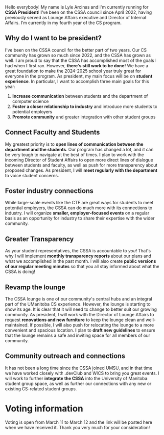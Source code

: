 Hello everybody! My name is Lyle Arcinas and I'm currently running for **CSSA President**! I've been on the CSSA council since April 2022, having previously served as Lounge Affairs executive and Director of Internal Affairs. I'm currently in my fourth year of the CS program. 
## Why do I want to be president?
I've been on the CSSA council for the better part of two years. Our CS community has grown so much since 2022, and the CSSA has grown as well. I am proud to say that the CSSA has accomplished most of the goals I had when I first ran. However, **there's still work to be done!** We have a great foundation to make the 2024-2025 school year truly great for everyone in the program. As president, my main focus will be on **student experience**. In particular, I want to accomplish three main goals for this year:

1. **Increase communication** between students and the department of computer science
2. **Foster a closer relationship to industry** and introduce more students to potential employers
3. **Promote community** and greater integration with other student groups
## Connect Faculty and Students
My greatest priority is to **open lines of communication between the department and the students**. Our program has changed a lot, and it can be very tough to navigate at the best of times. I plan to work with the incoming Director of Student Affairs to open more direct lines of dialogue between students and faculty, as well as push for more transparency about proposed changes. As president, I will **meet regularly with the department** to voice student concerns. 

## Foster industry connections
While large-scale events like the CTF are great ways for students to meet potential employers, the CSSA can do much more with its connections to industry. I will organize **smaller, employer-focused events** on a regular basis as an opportunity for industry to share their expertise with the wider community. 
## Greater Transparency 
As your student representatives, the CSSA is accountable to *you*! That's why I will implement **monthly transparency reports** about our plans and what we accomplished in the past month. I will also create **public versions of our regular meeting minutes** so that you all stay informed about what the CSSA is doing!
## Revamp the lounge
The CSSA lounge is one of our community's central hubs and an integral part of the UManitoba CS experience. However, the lounge is starting to show its age. It is clear that it will need to change to better suit our growing community. As president, I will work with the Director of Lounge Affairs to request **renovations and new furniture** to keep the lounge clean and well-maintained. If possible, I will also push for relocating the lounge to a more convenient and spacious location. I plan to **draft new guidelines** to ensure that the lounge remains a safe and inviting space for all members of our community.
## Community outreach and connections
It has not been a long time since the CSSA joined UMSU, and in that time we have worked closely with .devClub and WICS to bring you great events. I will work to further **integrate the CSSA** into the University of Manitoba student group space, as well as further our connections with any new or existing CS-related student groups.
# Voting information
Voting is open from March 11 to March 12 and the link will be posted here when we have received it. Thank you very much for your consideration!
